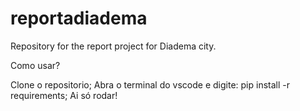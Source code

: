 # reportadiadema
Repository for the report project for Diadema city.

Como usar?

Clone o repositorio;
Abra o terminal do vscode e digite: pip install -r requirements;
Ai só rodar!
